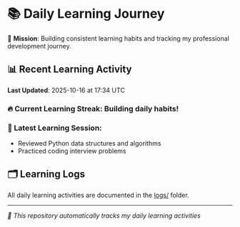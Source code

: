 # 📚 Daily Learning Journey

🎯 **Mission**: Building consistent learning habits and tracking my professional development journey.

## 📊 Recent Learning Activity

**Last Updated**: 2025-10-16 at 17:34 UTC

### 🔥 Current Learning Streak: Building daily habits!

### 📝 Latest Learning Session:
- Reviewed Python data structures and algorithms
- Practiced coding interview problems

## 🗂️ Learning Logs

All daily learning activities are documented in the [logs/](./logs/) folder.

---
*🤖 This repository automatically tracks my daily learning activities*
